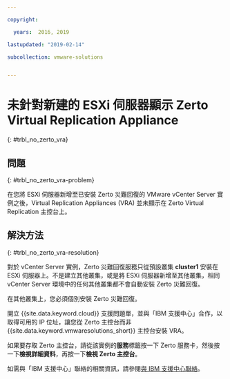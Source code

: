 ```yaml
---

copyright:

  years:  2016, 2019

lastupdated: "2019-02-14"

subcollection: vmware-solutions


---
```


# 未針對新建的 ESXi 伺服器顯示 Zerto Virtual Replication Appliance
{: #trbl_no_zerto_vra}

## 問題
{: #trbl_no_zerto_vra-problem}

在您將 ESXi 伺服器新增至已安裝 Zerto 災難回復的 VMware vCenter Server 實例之後，Virtual Replication Appliances (VRA) 並未顯示在 Zerto Virtual Replication 主控台上。

## 解決方法
{: #trbl_no_zerto_vra-resolution}

對於 vCenter Server 實例，Zerto 災難回復服務只從預設叢集 **cluster1** 安裝在 ESXi 伺服器上。不是建立其他叢集，或是將 ESXi 伺服器新增至其他叢集，相同 vCenter Server 環境中的任何其他叢集都不會自動安裝 Zerto 災難回復。

在其他叢集上，您必須個別安裝 Zerto 災難回復。

開立 {{site.data.keyword.cloud}} 支援問題單，並與「IBM 支援中心」合作，以取得可用的 IP 位址，讓您從 Zerto 主控台而非 {{site.data.keyword.vmwaresolutions_short}} 主控台安裝 VRA。

如果要存取 Zerto 主控台，請從該實例的**服務**標籤按一下 Zerto 服務卡，然後按一下**檢視詳細資料**，再按一下**檢視 Zerto 主控台**。

如需與「IBM 支援中心」聯絡的相關資訊，請參閱[與 IBM 支援中心聯絡](/docs/services/vmwaresolutions/vcenter?topic=vmware-solutions-trbl_support#trbl_support)。
